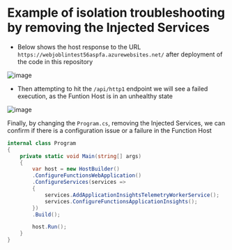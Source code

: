 # Example of isolation troubleshooting by removing the Injected Services


- Below shows the host response to the URL `https://webjoblintest56aspfa.azurewebsites.net/` after deployment of the code in this repository

![image](https://github.com/user-attachments/assets/3e2c0446-b2fd-49bd-ad1d-3ba2cf7e4911)

- Then attempting to hit the `/api/http1` endpoint we will see a failed execution, as the Funtion Host is in an unhealthy state

![image](https://github.com/user-attachments/assets/5921420b-bc36-458a-9015-5f33a0d87bdf)

Finally, by changing the `Program.cs`, removing the Injected Services, we can confirm if there is a configuration issue or a failure in the Function Host

```csharp
internal class Program
{
    private static void Main(string[] args)
    {
        var host = new HostBuilder()
        .ConfigureFunctionsWebApplication()
        .ConfigureServices(services =>
        {
            services.AddApplicationInsightsTelemetryWorkerService();
            services.ConfigureFunctionsApplicationInsights();
        })
        .Build();

        host.Run();
    }
}
```
